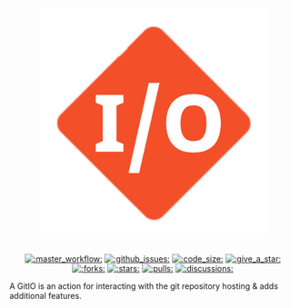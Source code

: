 <p align="center" style="white-space: pre-line;">
  <a href="https://chimmie.k.vu/gitio" class="no-highlight">
    <img src="docs/gitio.png" width="400" alt=":gitio-splash:">
  </a>
</p>

<p align="center">
  <a href="actions"><img src="https://github.com/GamePlayer-8/gitio/actions/workflows/master.yml/badge.svg?branch=main" alt=":master_workflow:" height="20" /></a>
  <a href="issues"><img alt=":github_issues:" src="https://img.shields.io/github/issues/GamePlayer-8/gitio" height="20" /></a>
  <a href="discussions"><img alt=":code_size:" src="https://img.shields.io/github/languages/code-size/GamePlayer-8/gitio" height="20" /></a>
  <a href="https://github.com/GamePlayer-8/gitio"><img alt=":give_a_star:" src="https://img.shields.io/badge/Give_a-Star_⭐-green" height="20" /></a>
  <a href="https://github.com/GamePlayer-8/gitio"><img alt=":forks:" src="https://img.shields.io/github/forks/GamePlayer-8/gitio" height="20" /></a>
  <a href="https://github.com/GamePlayer-8/gitio"><img alt=":stars:" src="https://img.shields.io/github/stars/GamePlayer-8/gitio" height="20" /></a>
  <a href="pulls"><img alt=":pulls:" src="https://img.shields.io/github/issues-pr/GamePlayer-8/gitio" height="20" /></a>
  <a href="discussions"><img alt=":discussions:" src="https://img.shields.io/github/discussions/GamePlayer-8/gitio" height="20" /></a>

</p>

A GitIO is an action for interacting with the git repository hosting & adds additional features.
